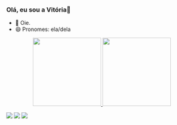 ### Olá, eu sou a Vitória👋

<!--
**vitoriiia/vitoriiia** is a ✨ _special_ ✨ repository because its `README.md` (this file) appears on your GitHub profile.
-->

- 🌱 Oie.
- 😄 Pronomes: ela/dela

<div align="center">
  <a href="https://github.com/vitoriiia">
  <img height="180em" src="https://github-readme-stats.vercel.app/api?username=vitoriiia&show_icons=true&theme=panda&include_all_commits=true&count_private=true"/>
  <img height="180em" src="https://github-readme-stats.vercel.app/api/top-langs/?username=vitoriia&layout=compact&langs_count=7&theme=panda"/>

  </div> 
 
  <a href="https://instagram.com/vitooria.p" target="_blank"><img src="https://img.shields.io/badge/-Instagram-%23E4405F?style=for-the-badge&logo=instagram&logoColor=white" target="_blank"></a>
  <a href = "mailto:codevitoria@gmail.com"><img src="https://img.shields.io/badge/-Gmail-%23333?style=for-the-badge&logo=gmail&logoColor=white" target="_blank"></a>
  <a href="https://www.linkedin.com/in/vit%C3%B3ria-pereira-843884143/" target="_blank"><img src="https://img.shields.io/badge/-LinkedIn-%230077B5?style=for-the-badge&logo=linkedin&logoColor=white" target="_blank"></a> 
 

 

